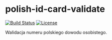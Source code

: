 # polish-id-card-validate

[![Build Status][travis-image]][travis-url]
[![License][license-image]][license-url]

Walidacja numeru polskiego dowodu osobistego.

<!-- vars -->
[license-image]:https://img.shields.io/badge/license-MIT-blue.svg?style=flat-square
[license-url]: #license
[travis-image]:https://img.shields.io/travis/drogimex/isbn-validate.svg?style=flat-square
[travis-url]:https://travis-ci.org/drogimex/isbn-validate
